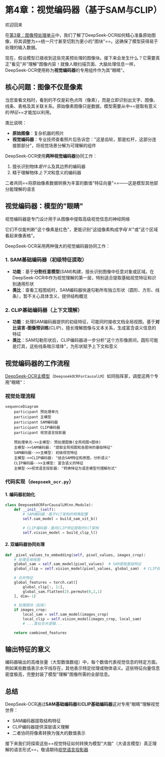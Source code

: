 # 第4章：视觉编码器（基于SAM与CLIP）

欢迎回来

在[第3章：图像预处理单元](03_image_preprocessing_unit_.md)中，我们了解了DeepSeek-OCR如何精心准备原始图像，将其调整为==统一尺寸甚至切割为更小的"图块"==。这确保了模型获得易于处理的输入数据。

现在，假设模型已接收到这些完美预处理的图像块。接下来会发生什么？它需要真正"看见"并"理解"图像内容！就像人眼扫描页面、大脑处理信息一样，DeepSeek-OCR使用称为**视觉编码器**的专用组件作为其"眼睛"。

## 核心问题：图像不仅是像素

当您查看文档时，看到的不仅是彩色点阵（像素），而是立即识别出文字、图像、线条、表格及其关联关系。原始像素图像只是数据，模型需要从中==提取有意义的*特征*==才能加以利用。

类比说明：
- **原始图像**：复杂机器的照片
- **视觉编码器**：专业技师查看照片后告诉您："这是齿轮，那是杠杆，这部分连接那部分"，将视觉场景分解为可理解的组件

DeepSeek-OCR使用**两种视觉编码器**协同工作：
1. 擅长识别物体*是什么*及其边界的编码器
2. 精于理解物体*上下文*和意义的编码器

二者共同==将原始像素数据转换为丰富的数值"特征向量"==——这是模型其他部分能理解的语言

## 视觉编码器：模型的"眼睛"

视觉编码器是专门设计用于从图像中提取高级视觉信息的神经网络

它们不仅能判断"这个像素是红色"，更能识别"这组像素构成字母'A'"或"这个区域看起来像表格"。

DeepSeek-OCR采用两种强大的视觉编码器协同工作：

### 1. SAM基础编码器（初级特征提取）
- **功能**：基于**分割任意模型**(SAM)构建，擅长识别图像中任意对象或区域。在DeepSeek-OCR中作为视觉理解的第一层，特别适合提取基础视觉特征和识别通用形状
- **类比**：查看工程图纸时，SAM编码器快速勾勒所有独立形状（圆形、方形、线条），暂不关心具体含义，提供结构概览

### 2. CLIP基础编码器（上下文理解）
- **功能**：处理SAM编码器提供的初级特征，可能同时接收文档全局视图。基于**对比语言-图像预训练**(CLIP)，擅长理解图像与文本关系，生成富含语义信息的特征
- **类比**：SAM勾勒形状后，CLIP编码器进一步分析"这个方形像房间，圆形可能是灯具，这些线条暗示墙体"，为形状赋予上下文和意义

## 视觉编码器的工作流程

[DeepSeek-OCR主模型](02_deepseek_ocr_main_model__vllm_integration__.md)（`DeepseekOCRForCausalLM`）如同指挥家，调度这两个专用"眼睛"：

### 视觉处理流程
```mermaid
sequenceDiagram
    participant 预处理单元
    participant 主模型
    participant SAM编码器
    participant CLIP编码器
    participant 视觉语言投影器

    预处理单元->>主模型: 预处理图像(全局视图+图块)
    主模型->>SAM编码器: "提取全局视图和各图块的基础特征"
    SAM编码器-->>主模型: 初级视觉特征
    主模型->>CLIP编码器: "结合SAM特征和原图，分析语义"
    CLIP编码器-->>主模型: 富含语义的特征
    主模型->>视觉语言投影器: "转换特征为语言模型可理解形式"
```

### 代码实现（`deepseek_ocr.py`）

#### 1. 编码器初始化
```python
class DeepseekOCRForCausalLM(nn.Module):
    def __init__(self):
        # SAM编码器：基于ViT架构的特殊配置
        self.sam_model = build_sam_vit_b()  
        
        # CLIP编码器：面向CLIP特征提取的ViT架构
        self.vision_model = build_clip_l()
```

#### 2. 双编码器协同处理
```python
def _pixel_values_to_embedding(self, pixel_values, images_crop):
    # 处理全局视图
    global_sam = self.sam_model(pixel_values)  # SAM提取基础特征
    global_clip = self.vision_model(pixel_values, global_sam)  # CLIP结合原图与SAM特征
    
    # 合并特征
    global_features = torch.cat([
        global_clip[:, 1:], 
        global_sam.flatten(2).permute(0,2,1)
    ], dim=-1)
    
    # 处理图块（如有）
    if images_crop:
        local_sam = self.sam_model(images_crop)
        local_clip = self.vision_model(images_crop, local_sam)
        # ...类似合并逻辑...
    
    return combined_features
```

## 输出特征的意义

编码器输出的高维张量（大型数值数组）中，每个数值代表视觉信息的特定方面。例如某些数值表示水平线存在，其他表示特定纹理或物体语义。这些特征向量信息密度极高，完整封装了模型"理解"图像所需的全部信息。

## 总结

DeepSeek-OCR通过**SAM基础编码器**和**CLIP基础编码器**这对专用"眼睛"理解视觉世界：
- SAM编码器提取结构特征
- CLIP编码器提供深层语义理解
- 二者协同将像素转换为强大的数值表示

接下来我们将探索这些==视觉特征如何转换为模型"大脑"（大语言模型）真正理解的语言形式==，敬请期待[视觉语言投影器](05_vision_language_projector_.md)

